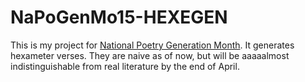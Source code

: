 # NaPoGenMo15-HEXEGEN
This is my project for [National Poetry Generation Month](https://github.com/NaPoGenMo/NaPoGenMo2015). It generates hexameter verses. They are naive as of now, but will be aaaaalmost indistinguishable from real literature by the end of April.
